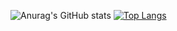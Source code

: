 ![Anurag's GitHub stats](https://github-readme-stats.vercel.app/api?username=Nanogy98&show_icons=true&theme=merko)
[![Top Langs](https://github-readme-stats.vercel.app/api/top-langs/?username=Nanogy98&layout=compact)](https://github.com/anuraghazra/github-readme-stats)
